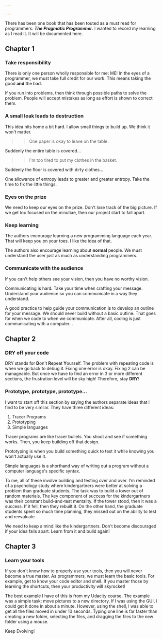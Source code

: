 ```yaml
---

---
```

There has been one book that has been touted as a must read for programmers: ___The Pragmatic Programmer___.  I wanted to record my learning as I read it.  It will be documented here.

## Chapter 1

### Take responsibility
There is only one person wholly responsible for me: ME!  In the eyes of a programmer, we must take full credit for our work.  This means taking the good **and** the bad.  

If you run into problems, then think through possible paths to solve the problem.  People will accept mistakes as long as effort is shown to correct them.

### A small leak leads to destruction
This idea hits home a bit hard.  I allow small things to build up.  We think it won't matter.  
>>One paper is okay to leave on the table.

Suddenly the entire table is covered...
>>I'm too tired to put my clothes in the basket.

Suddenly the floor is covered with dirty clothes...

One allowance of entropy leads to greater and greater entropy.  Take the time to fix the little things.  

### Eyes on the prize
We need to keep our eyes on the prize.  Don't lose track of the big picture.  If we get too focused on the minutiae, then our project start to fall apart.

### Keep learning
The authors encourage learning a new programming language each year.  That will keep you on your toes.  I like the idea of that.  

The authors also encourage learning about __normal__ people.  We must understand the user just as much as understanding programmers.

### Communicate with the audience
If you can't help others see your vision, then you have no worthy vision.  

Communicating is hard.  Take your time when crafting your message.  Understand your audience so you can communicate in a way they understand.  

A good practice to help guide your communication is to develop an outline for your message.  We should never build without a basic outline.  That goes for when we code to when we communicate.  After all, coding is just communicating with a computer...

## Chapter 2
### DRY off your code
DRY stands for **D**on't **R**epeat **Y**ourself.  The problem with repeating code is when we go back to debug it.  Fixing one error is okay.  Fixing 2 can be manageable.  But once we have to find an error in 3 or more different sections, the frustration level will be sky high!  Therefore, stay **DRY**!

### Prototype, prototype, prototype...
I want to start off this section by saying the authors separate ideas that I find to be very similar.  They have three different ideas:
1. Tracer Programs
2. Prototyping
3. Simple languages

Tracer programs are like tracer bullets.  You shoot and see if something works.  Then, you keep building off that design.

Prototyping is when you build something quick to test it while knowing you won't actually use it.

Simple languages is a shorthand way of writing out a program without a computer language's specific syntax.

To me, all of these involve building and testing over and over.  I'm reminded of a psychology study where kindergartners were better at solving a problem than graduate students.  The task was to build a tower out of random materials.  The key component of success for the kindergartners was their constant build-and-test mentality.  If the tower stood, then it was a success.  If it fell, then they rebuilt it.  On the other hand, the graduate students spent so much time planning, they missed out on the ability to test and reevaluate.  

We need to keep a mind like the kindergartners.  Don't become discouraged if your idea falls apart.  Learn from it and build again!

## Chapter 3
### Learn your tools
If you don't know how to properly use your tools, then you will never become a true master.  As programmers, we must learn the basic tools.  For example, get to know your code editor and shell.  If you master those by learning the shortcuts, then your productivity will skyrocket!

The best example I have of this is from my Udacity course.  The example was a simple task: move pictures to a new directory.  If I was using the GUI, I could get it done in about a minute.  However, using the shell, I was able to get all the files moved in under 10 seconds.  Typing one line is far faster than creating a new folder, selecting the files, and dragging the files to the new folder using a mouse.  

Keep Evolving!
